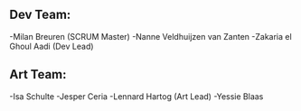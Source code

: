 ## Dev Team:
-Milan Breuren (SCRUM Master)
-Nanne Veldhuijzen van Zanten
-Zakaria el Ghoul Aadi (Dev Lead)

## Art Team:
-Isa Schulte
-Jesper Ceria
-Lennard Hartog (Art Lead)
-Yessie Blaas
